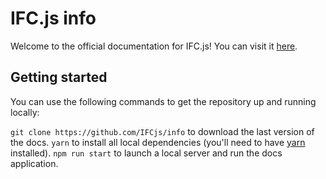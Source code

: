 # IFC.js info

Welcome to the official documentation for IFC.js! You can visit it [here](https://ifcjs.github.io/info/).

## Getting started

You can use the following commands to get the repository up and running locally:

`git clone https://github.com/IFCjs/info` to download the last version of the docs.
`yarn` to install all local dependencies (you'll need to have [yarn](https://yarnpkg.com/) installed).
`npm run start` to launch a local server and run the docs application.
